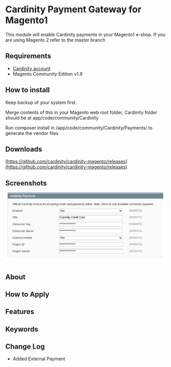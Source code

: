 # Cardinity Payment Gateway for Magento1

This module will enable Cardinity payments in your Magento1 e-shop.
If you are using Magento 2 refer to the master branch

## Requirements
* [Cardinity account](https://cardinity.com/sign-up)
* Magento Community Edition v1.9

## How to install
Keep backup of your system first.

Merge contents of this in your Magento web root folder, Cardinity folder should be at app/code/community/Cardinity

Run composer install in /app/code/community/Cardinity/Payments/ to generate the vendor files

## Downloads
[https://github.com/cardinity/cardinity-magento/releases](https://github.com/cardinity/cardinity-magento/releases)

## Screenshots
![Admin Page](https://github.com/cardinity/cardinity-magento/raw/1.9.x/admin.jpg)

## About
## How to Apply
## Features
## Keywords

## Change Log

* Added External Payment
